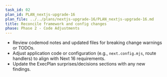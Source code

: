 ```yaml
---
task_id: 02
plan_id: PLAN_nextjs-upgrade-16
plan_file: ../../plans/nextjs-upgrade-16/PLAN_nextjs-upgrade-16.md
title: Reconcile framework and config changes
phase: Phase 2 - Code Adjustments
---
```


- Review codemod notes and updated files for breaking change warnings or TODOs.
- Adjust application code or configuration (e.g., `next.config.mjs`, route handlers) to align with Next 16 requirements.
- Update the ExecPlan surprises/decisions sections with any new findings.
